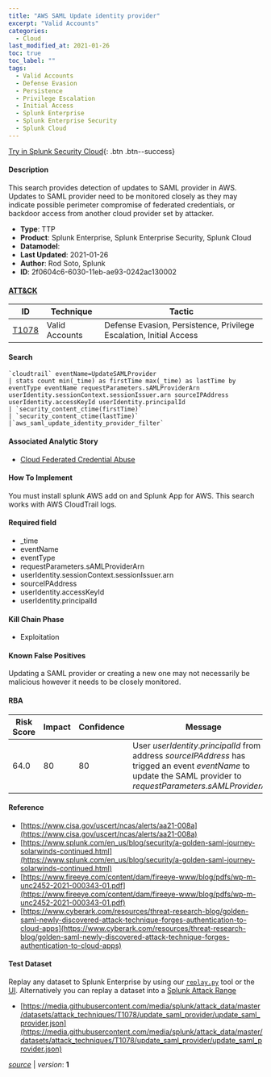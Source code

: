 ```yaml
---
title: "AWS SAML Update identity provider"
excerpt: "Valid Accounts"
categories:
  - Cloud
last_modified_at: 2021-01-26
toc: true
toc_label: ""
tags:
  - Valid Accounts
  - Defense Evasion
  - Persistence
  - Privilege Escalation
  - Initial Access
  - Splunk Enterprise
  - Splunk Enterprise Security
  - Splunk Cloud
---
```




[Try in Splunk Security Cloud](https://www.splunk.com/en_us/cyber-security.html){: .btn .btn--success}

#### Description

This search provides detection of updates to SAML provider in AWS. Updates to SAML provider need to be monitored closely as they may indicate possible perimeter compromise of federated credentials, or backdoor access from another cloud provider set by attacker.

- **Type**: TTP
- **Product**: Splunk Enterprise, Splunk Enterprise Security, Splunk Cloud
- **Datamodel**: 
- **Last Updated**: 2021-01-26
- **Author**: Rod Soto, Splunk
- **ID**: 2f0604c6-6030-11eb-ae93-0242ac130002


#### [ATT&CK](https://attack.mitre.org/)

| ID          | Technique   | Tactic         |
| ----------- | ----------- |--------------- |
| [T1078](https://attack.mitre.org/techniques/T1078/) | Valid Accounts | Defense Evasion, Persistence, Privilege Escalation, Initial Access |

#### Search

```
`cloudtrail` eventName=UpdateSAMLProvider 
| stats count min(_time) as firstTime max(_time) as lastTime by eventType eventName requestParameters.sAMLProviderArn userIdentity.sessionContext.sessionIssuer.arn sourceIPAddress userIdentity.accessKeyId userIdentity.principalId 
| `security_content_ctime(firstTime)`
| `security_content_ctime(lastTime)` 
|`aws_saml_update_identity_provider_filter`
```

#### Associated Analytic Story
* [Cloud Federated Credential Abuse](/stories/cloud_federated_credential_abuse)


#### How To Implement
You must install splunk AWS add on and Splunk App for AWS. This search works with AWS CloudTrail logs.

#### Required field
* _time
* eventName
* eventType
* requestParameters.sAMLProviderArn
* userIdentity.sessionContext.sessionIssuer.arn
* sourceIPAddress
* userIdentity.accessKeyId
* userIdentity.principalId


#### Kill Chain Phase
* Exploitation


#### Known False Positives
Updating a SAML provider or creating a new one may not necessarily be malicious however it needs to be closely monitored.


#### RBA

| Risk Score  | Impact      | Confidence   | Message      |
| ----------- | ----------- |--------------|--------------|
| 64.0 | 80 | 80 | User $userIdentity.principalId$ from IP address $sourceIPAddress$ has trigged an event $eventName$ to update the SAML provider to $requestParameters.sAMLProviderArn$ |




#### Reference

* [https://www.cisa.gov/uscert/ncas/alerts/aa21-008a](https://www.cisa.gov/uscert/ncas/alerts/aa21-008a)
* [https://www.splunk.com/en_us/blog/security/a-golden-saml-journey-solarwinds-continued.html](https://www.splunk.com/en_us/blog/security/a-golden-saml-journey-solarwinds-continued.html)
* [https://www.fireeye.com/content/dam/fireeye-www/blog/pdfs/wp-m-unc2452-2021-000343-01.pdf](https://www.fireeye.com/content/dam/fireeye-www/blog/pdfs/wp-m-unc2452-2021-000343-01.pdf)
* [https://www.cyberark.com/resources/threat-research-blog/golden-saml-newly-discovered-attack-technique-forges-authentication-to-cloud-apps](https://www.cyberark.com/resources/threat-research-blog/golden-saml-newly-discovered-attack-technique-forges-authentication-to-cloud-apps)



#### Test Dataset
Replay any dataset to Splunk Enterprise by using our [`replay.py`](https://github.com/splunk/attack_data#using-replaypy) tool or the [UI](https://github.com/splunk/attack_data#using-ui).
Alternatively you can replay a dataset into a [Splunk Attack Range](https://github.com/splunk/attack_range#replay-dumps-into-attack-range-splunk-server)

* [https://media.githubusercontent.com/media/splunk/attack_data/master/datasets/attack_techniques/T1078/update_saml_provider/update_saml_provider.json](https://media.githubusercontent.com/media/splunk/attack_data/master/datasets/attack_techniques/T1078/update_saml_provider/update_saml_provider.json)



[*source*](https://github.com/splunk/security_content/tree/develop/detections/cloud/aws_saml_update_identity_provider.yml) \| *version*: **1**